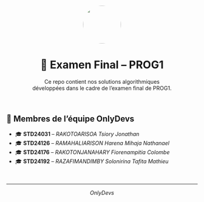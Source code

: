 <div align='center'><img src="https://i.ibb.co/wZ6CHwRn/Chat-GPT-Image-9-mai-2025-12-47-53.png" style="width:100px; border-radius:50%;"></div>
<h1 align="center">📘 Examen Final – PROG1</h1>

<p align="center">
  Ce repo contient nos solutions algorithmiques<br>
  développées dans le cadre de l’examen final de  PROG1.
</p>

<br>

## 👥 Membres de l’équipe OnlyDevs

- 🎓 **STD24031** – _RAKOTOARISOA Tsiory Jonathan_
- 🎓 **STD24126** – _RAMAHALIARISON Harena Mihaja Nathanael_
- 🎓 **STD24176** – _RAKOTONJANAHARY Fiorenampitia Colombe_
- 🎓 **STD24192** – _RAZAFIMANDIMBY Solonirina Tafita Mathieu_

<br>

---

<p align="center"><i>OnlyDevs</i></p>
